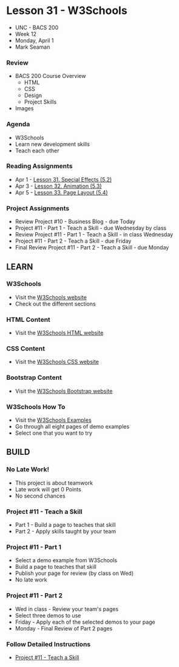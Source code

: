 # Lesson 31 - W3Schools

* UNC - BACS 200
* Week 12
* Monday, April 1
* Mark Seaman


### Review
* BACS 200 Course Overview
    * HTML
    * CSS
    * Design
    * Project Skills
* Images


### Agenda
* W3Schools
* Learn new development skills
* Teach each other
    
    
### Reading Assignments
* Apr 1 - [Lesson 31. Special Effects (5.2)](https://learn.zybooks.com/zybook/UNCOBACS200SeamanSpring2019/chapter/5/section/2)
* Apr 3 - [Lesson 32. Animation (5.3)](https://learn.zybooks.com/zybook/UNCOBACS200SeamanSpring2019/chapter/5/section/3)
* Apr 5 - [Lesson 33. Page Layout (5.4)](https://learn.zybooks.com/zybook/UNCOBACS200SeamanSpring2019/chapter/5/section/4)

    
### Project Assignments
* Review Project #10 - Business Blog - due Today
* Project #11 - Part 1 - Teach a Skill - due Wednesday by class
* Review Project #11 - Part 1 - Teach a Skill - in class Wednesday
* Project #11 - Part 2 - Teach a Skill - due Friday
* Final Review Project #11 - Part 2 - Teach a Skill - due Monday 



## LEARN


### W3Schools
* Visit the [W3Schools website](https://www.w3schools.com/)
* Check out the different sections


### HTML Content
* Visit the [W3Schools HTML website](https://www.w3schools.com/html)


### CSS Content
* Visit the [W3Schools CSS website](https://www.w3schools.com/css)


### Bootstrap Content
* Visit the [W3Schools Bootstrap website](https://www.w3schools.com/bootstrap)


### W3Schools How To
* Visit the [W3Schools Examples](https://www.w3schools.com/howto/default_page1.asp)
* Go through all eight pages of demo examples
* Select one that you want to try



## BUILD

### No Late Work!
* This project is about teamwork
* Late work will get 0 Points
* No second chances


### Project #11 - Teach a Skill
* Part 1 - Build a page to teaches that skill
* Part 2 - Apply skills taught by your team


### Project #11 - Part 1
* Select a demo example from W3Schools
* Build a page to teaches that skill
* Publish your page for review (by class on Wed)
* No late work


### Project #11 - Part 2
* Wed in class - Review your team's pages
* Select three demos to use
* Friday - Apply each of the selected demos to your page
* Monday - Final Review of Part 2 pages


### Follow Detailed Instructions
* [Project #11 - Teach a Skill](/unc/bacs200/projects/11)

